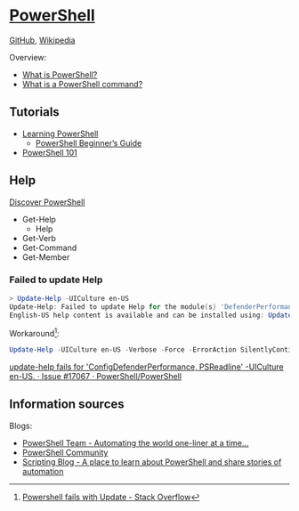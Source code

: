 # [PowerShell](https://learn.microsoft.com/en-us/powershell/)
[GitHub](https://github.com/PowerShell/PowerShell), [Wikipedia](https://en.wikipedia.org/wiki/PowerShell)

Overview:
- [What is PowerShell?](https://learn.microsoft.com/en-us/powershell/scripting/overview)
- [What is a PowerShell command?](https://learn.microsoft.com/en-us/powershell/scripting/powershell-commands)

## Tutorials
- [Learning PowerShell](https://github.com/PowerShell/PowerShell/tree/master/docs/learning-powershell)
  - [PowerShell Beginner’s Guide](https://github.com/PowerShell/PowerShell/blob/master/docs/learning-powershell/powershell-beginners-guide.md)
- [PowerShell 101](https://learn.microsoft.com/en-us/powershell/scripting/learn/ps101/00-introduction)

## Help
[Discover PowerShell](https://learn.microsoft.com/en-us/powershell/scripting/discover-powershell)

- Get-Help
  - Help
- Get-Verb
- Get-Command
- Get-Member

### Failed to update Help
```powershell
> Update-Help -UICulture en-US  
Update-Help: Failed to update Help for the module(s) 'DefenderPerformance, Dism, Get-NetView, Kds, NetQos, PcsvDevice, Pester, PKI, Whea, WindowsUpdate' with UI culture(s) {en-US} : One or more errors occurred. (Response status code does not indicate success: 404 (The specified blob does not exist.).).  
English-US help content is available and can be installed using: Update-Help -UICulture en-US.
```

Workaround[^update-help-so]:
```powershell
Update-Help -UICulture en-US -Verbose -Force -ErrorAction SilentlyContinue
```

[update-help fails for 'ConfigDefenderPerformance, PSReadline' -UICulture en-US. · Issue #17067 · PowerShell/PowerShell](https://github.com/PowerShell/PowerShell/issues/17067)

## Information sources
Blogs:
- [PowerShell Team - Automating the world one-liner at a time…](https://devblogs.microsoft.com/powershell/)
- [PowerShell Community](https://devblogs.microsoft.com/powershell-community/)  
- [Scripting Blog - A place to learn about PowerShell and share stories of automation](https://devblogs.microsoft.com/scripting/)


[^update-help-so]: [Powershell fails with Update - Stack Overflow](https://stackoverflow.com/questions/39834452/powershell-fails-with-update)